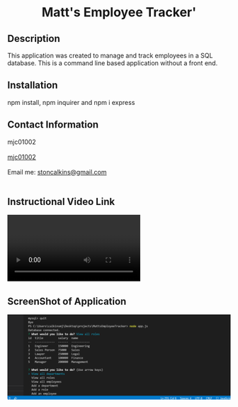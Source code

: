
<h1 align="center">Matt's Employee Tracker'</h1>
  

## Description
This application was created to manage and track employees in a SQL database. This is a command line based application without a front end. 

## Installation
npm install, npm inquirer and npm i express

## Contact Information
mjc01002<br />
<br />
[mjc01002](https://github.com/mjc01002)<br />
<br />
Email me: stoncalkins@gmail.com<br /><br />

## Instructional Video Link
![Watch the video](https://github.com/mjc01002/MattsEmployeeTracker/blob/main/assets/walkthrough.webm?raw=true)

## ScreenShot of Application
![Image of Website](https://github.com/mjc01002/MattsEmployeeTracker/blob/main/assets/screenshot.PNG?raw=true)
